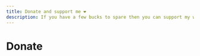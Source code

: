 ```yaml
---
title: Donate and support me ❤️
description: If you have a few bucks to spare then you can support my work by donating to me! ❤️
---
```


# Donate
